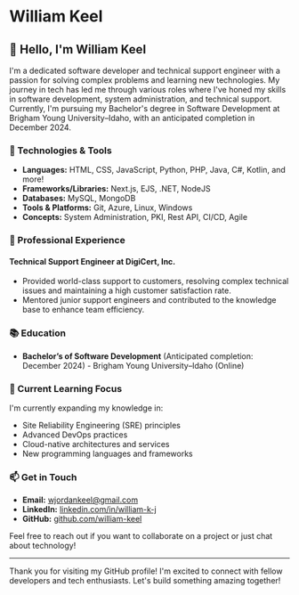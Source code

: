 # William Keel

## 👋 Hello, I'm William Keel

I'm a dedicated software developer and technical support engineer with a passion for solving complex problems and learning new technologies. My journey in tech has led me through various roles where I've honed my skills in software development, system administration, and technical support. Currently, I'm pursuing my Bachelor's degree in Software Development at Brigham Young University–Idaho, with an anticipated completion in December 2024.

### 🔧 Technologies & Tools

- **Languages:** HTML, CSS, JavaScript, Python, PHP, Java, C#, Kotlin, and more!
- **Frameworks/Libraries:** Next.js, EJS, .NET, NodeJS
- **Databases:** MySQL, MongoDB
- **Tools & Platforms:** Git, Azure, Linux, Windows
- **Concepts:** System Administration, PKI, Rest API, CI/CD, Agile

### 💼 Professional Experience

#### Technical Support Engineer at DigiCert, Inc.
- Provided world-class support to customers, resolving complex technical issues and maintaining a high customer satisfaction rate.
- Mentored junior support engineers and contributed to the knowledge base to enhance team efficiency.

### 📚 Education

- **Bachelor’s of Software Development** (Anticipated completion: December 2024) - Brigham Young University–Idaho (Online)

### 🌱 Current Learning Focus

I'm currently expanding my knowledge in:
- Site Reliability Engineering (SRE) principles
- Advanced DevOps practices
- Cloud-native architectures and services
- New programming languages and frameworks

### 📫 Get in Touch

- **Email:** [wjordankeel@gmail.com](mailto:wjordankeel@gmail.com)
- **LinkedIn:** [linkedin.com/in/william-k-j](https://www.linkedin.com/in/william-k-j)
- **GitHub:** [github.com/william-keel](https://github.com/william-keel)

Feel free to reach out if you want to collaborate on a project or just chat about technology!

---

Thank you for visiting my GitHub profile! I'm excited to connect with fellow developers and tech enthusiasts. Let's build something amazing together!
